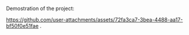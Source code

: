 Demostration of the project:

https://github.com/user-attachments/assets/72fa3ca7-3bea-4488-aa17-bf50f0e51fae
.
